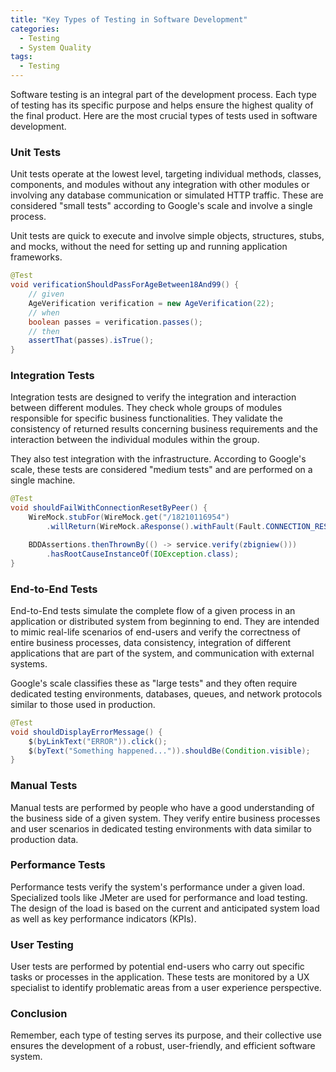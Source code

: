 ```yaml
---
title: "Key Types of Testing in Software Development"
categories:
  - Testing
  - System Quality
tags:
  - Testing
---
```


Software testing is an integral part of the development process. Each type of testing has its specific purpose and helps ensure the highest quality of the final product. Here are the most crucial types of tests used in software development.

### Unit Tests

Unit tests operate at the lowest level, targeting individual methods, classes, components, and modules without any integration with other modules or involving any database communication or simulated HTTP traffic. These are considered "small tests" according to Google's scale and involve a single process.

Unit tests are quick to execute and involve simple objects, structures, stubs, and mocks, without the need for setting up and running application frameworks.

```java
@Test
void verificationShouldPassForAgeBetween18And99() {
    // given
    AgeVerification verification = new AgeVerification(22);
    // when
    boolean passes = verification.passes();
    // then
    assertThat(passes).isTrue();
}
```


### Integration Tests

Integration tests are designed to verify the integration and interaction between different modules. They check whole groups of modules responsible for specific business functionalities. They validate the consistency of returned results concerning business requirements and the interaction between the individual modules within the group.

They also test integration with the infrastructure. According to Google's scale, these tests are considered "medium tests" and are performed on a single machine.

```java
@Test
void shouldFailWithConnectionResetByPeer() {
    WireMock.stubFor(WireMock.get("/18210116954")
        .willReturn(WireMock.aResponse().withFault(Fault.CONNECTION_RESET_BY_PEER)));

    BDDAssertions.thenThrownBy(() -> service.verify(zbigniew()))
        .hasRootCauseInstanceOf(IOException.class);
}
```


### End-to-End Tests

End-to-End tests simulate the complete flow of a given process in an application or distributed system from beginning to end. They are intended to mimic real-life scenarios of end-users and verify the correctness of entire business processes, data consistency, integration of different applications that are part of the system, and communication with external systems.

Google's scale classifies these as "large tests" and they often require dedicated testing environments, databases, queues, and network protocols similar to those used in production.

```java
@Test
void shouldDisplayErrorMessage() {
    $(byLinkText("ERROR")).click();
    $(byText("Something happened...")).shouldBe(Condition.visible);
}
```

### Manual Tests

Manual tests are performed by people who have a good understanding of the business side of a given system. They verify entire business processes and user scenarios in dedicated testing environments with data similar to production data.

### Performance Tests

Performance tests verify the system's performance under a given load. Specialized tools like JMeter are used for performance and load testing. The design of the load is based on the current and anticipated system load as well as key performance indicators (KPIs).

### User Testing

User tests are performed by potential end-users who carry out specific tasks or processes in the application. These tests are monitored by a UX specialist to identify problematic areas from a user experience perspective.

### Conclusion

Remember, each type of testing serves its purpose, and their collective use ensures the development of a robust, user-friendly, and efficient software system.
